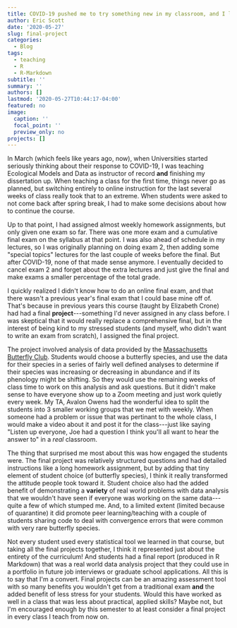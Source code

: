 ```yaml
---
title: COVID-19 pushed me to try something new in my classroom, and I loved it!
author: Eric Scott
date: '2020-05-27'
slug: final-project
categories:
  - Blog
tags:
  - teaching
  - R
  - R-Markdown
subtitle: ''
summary: ''
authors: []
lastmod: '2020-05-27T10:44:17-04:00'
featured: no
image:
  caption: ''
  focal_point: ''
  preview_only: no
projects: []
---
```


In March (which feels like years ago, now), when Universities started seriously thinking about their response to COVID-19, I was teaching Ecological Models and Data as instructor of record **and** finishing my dissertation up. When teaching a class for the first time, things never go as planned, but switching entirely to online instruction for the last several weeks of class really took that to an extreme.  When students were asked to not come back after spring break, I had to make some decisions about how to continue the course.

Up to that point, I had assigned almost weekly homework assignments, but only given one exam so far.  There was one more exam and a cumulative final exam on the syllabus at that point.  I was also ahead of schedule in my lectures, so I was originally planning on doing exam 2, then adding some "special topics" lectures for the last couple of weeks before the final.  But after COVID-19, none of that made sense anymore.  I eventually decided to cancel exam 2 and forget about the extra lectures and just give the final and make exams a smaller percentage of the total grade.

I quickly realized I didn't know how to do an online final exam, and that there wasn't a previous year's final exam that I could base mine off of.  That's because in previous years this course (taught by Elizabeth Crone) had had a final **project**---something I'd never assigned in any class before.  I was skeptical that it would really replace a comprehensive final, but in the interest of being kind to my stressed students (and myself, who didn't want to write an exam from scratch), I assigned the final project.

The project involved analysis of data provided by the [Massachusetts Butterfly Club](https://www.naba.org/chapters/nabambc/).  Students would choose a butterfly species, and use the data for their species in a series of fairly well defined analyses to determine if their species was increasing or decreasing in abundance and if its phenology might be shifting. So they would use the remaining weeks of class time to work on this analysis and ask questions.  But it didn't make sense to have everyone show up to a Zoom meeting and just work quietly every week. My TA, Avalon Owens had the wonderful idea to split the students into 3 smaller working groups that we met with weekly.  When someone had a problem or issue that was pertinant to the whole class, I would make a video about it and post it for the class---just like saying "Listen up everyone, Joe had a question I think you'll all want to hear the answer to" in a *real* classroom.

The thing that surprised me most about this was how engaged the students were. The final project was relatively structured questions and had detailed instructions like a long homework assignment, but by adding that tiny element of student choice (of butterfly species), I think it really transformed the attitude people took toward it.  Student choice also had the added benefit of demonstrating a **variety** of real world problems with data analysis that we wouldn't have seen if everyone was working on the same data---quite a few of which stumped me.  And, to a limited extent (limited because of quarantine) it did promote peer learning/teaching with a couple of students sharing code to deal with convergence errors that were common with very rare butterfly species.

Not every student used every statistical tool we learned in that course, but taking all the final projects together, I think it represented just about the entirety of the curriculum! And students had a final report (produced in R Markdown) that was a real world data analysis project that they could use in a portfolio in future job interviews or graduate school applications. All this is to say that I'm a convert. Final projects can be an amazing assessment tool with so many benefits you wouldn't get from a traditional exam **and** the added benefit of less stress for your students.  Would this have worked as well in a class that was less about practical, applied skills?  Maybe not, but I'm encouraged enough by this semester to at least consider a final project in every class I teach from now on.

